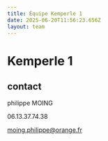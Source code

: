 ```yaml
---
title: Équipe Kemperle 1
date: 2025-06-20T11:56:23.656Z
layout: team
---
```


# Kemperle 1



## contact 

philippe MOING

06.13.37.74.38 

moing.philippe@orange.fr

